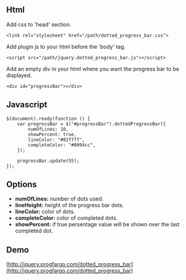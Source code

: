 ## Html

Add css to 'head' section.

```<link rel="stylesheet" href="/path/dotted_progress_bar.css">```

Add plugin js to your html before the 'body' tag.

```<script src="/path/jquery.dotted_progress_bar.js"></script>```

Add an empty div in your html where you want the progress bar to be displayed.

```<div id="progressBar"></div>```

## Javascript
```
$(document).ready(function () {
	var progressBar = $("#progressBar").dottedProgressBar({
		numOfLines: 10,
		showPercent: true,
		lineColor: "#82f7ff",
		completeColor: "#0094cc",
	});
	
	progressBar.update(55);
});
```
## Options
- **numOfLines:** number of dots used.
- **lineHeight:** height of the progress bar dots.
- **lineColor:** color of dots.
- **completeColor:** color of completed dots.
- **showPercent:** if true persentage value will be shown over the last completed dot.

## Demo
[http://jquery.progfargo.com/dotted_progress_bar](http://jquery.progfargo.com/dotted_progress_bar)